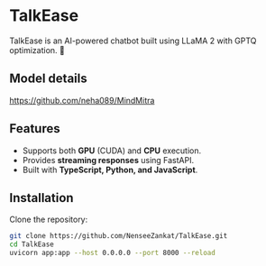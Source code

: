 # TalkEase

TalkEase is an AI-powered chatbot built using LLaMA 2 with GPTQ optimization. 🚀

## Model details 
https://github.com/neha089/MindMitra

## Features
- Supports both **GPU** (CUDA) and **CPU** execution.
- Provides **streaming responses** using FastAPI.
- Built with **TypeScript, Python, and JavaScript**.



## Installation
Clone the repository:
```sh
git clone https://github.com/NenseeZankat/TalkEase.git
cd TalkEase
uvicorn app:app --host 0.0.0.0 --port 8000 --reload

```
